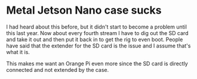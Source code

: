 # Metal Jetson Nano case sucks

I had heard about this before, but it didn't start to become a problem until this last year. Now about every fourth stream I have to dig out the SD card and take it out and then put it back in to get the rig to even boot. People have said that the extender for the SD card is the issue and I assume that's what it is.

This makes me want an Orange Pi even more since the SD card is directly connected and not extended by the case.

